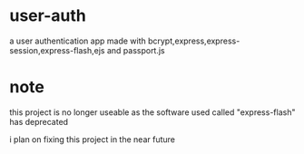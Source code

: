 # user-auth
a user authentication app made with bcrypt,express,express-session,express-flash,ejs and passport.js

# note
  
  this project is no longer useable as the software used called "express-flash" has deprecated
  
  i plan on fixing this project in the near future

